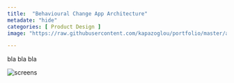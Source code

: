 ```yaml
---
title:  "Behavioural Change App Architecture"
metadate: "hide"
categories: [ Product Design ]
image: "https://raw.githubusercontent.com/kapazoglou/portfolio/master/assets/images/item/MK-101.png"

---
```


bla bla bla

![screens](https://raw.githubusercontent.com/kapazoglou/portfolio/master/assets/images/item/gamification.png)